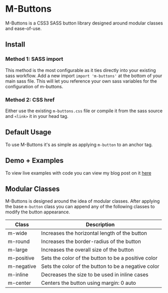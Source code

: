 # M-Buttons

M-Buttons is a CSS3 SASS button library designed around modular classes and ease-of-use.

## Install

### Method 1: SASS import

This method is the most configurable as it ties directly into your existing sass workflow. Add a new import `import 'm-buttons'` at the bottom of your main sass file. This will let you reference your own sass variables for the configuration of m-buttons.

### Method 2: CSS href

Either use the existing `m-buttons.css` file or compile it from the sass source and `<link>` it in your head tag.

## Default Usage

To use M-Buttons it's as simple as applying `m-button` to an anchor tag.

## Demo + Examples

To view live examples with code you can view my blog post on it [here](http://maxmckinney.com/?p=1185&preview=true)

## Modular Classes

M-Buttons is designed around the idea of modular classes. After applying the base `m-button` class you can append any of the following classes to modify the button appearance.

| Class     | Description       |
|------------|-----------------------------------------------------|
| m-wide     | Increases the horizontal length of the button       |
| m-round    | Increases the border-radius of the button           |
| m-large    | Increases the overall size of the button            |
| m-positive | Sets the color of the button to be a positive color |
| m-negative | Sets the color of the button to be a negative color |
| m-inline   | Decreases the size to be used in inline cases       |
| m-center   | Centers the button using margin: 0 auto    |
